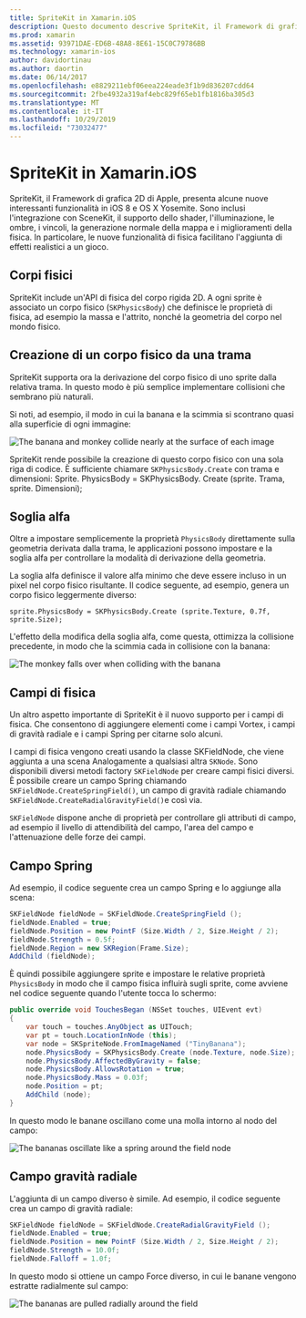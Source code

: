 ```yaml
---
title: SpriteKit in Xamarin.iOS
description: Questo documento descrive SpriteKit, il Framework di grafica 2D di Apple che si integra con SceneKit, incorpora la fisica e l'animazione, include il supporto per l'illuminazione e l'ombreggiatura e altro ancora. SpriteKit può essere usato per creare giochi 2D.
ms.prod: xamarin
ms.assetid: 93971DAE-ED6B-48A8-8E61-15C0C79786BB
ms.technology: xamarin-ios
author: davidortinau
ms.author: daortin
ms.date: 06/14/2017
ms.openlocfilehash: e8829211ebf06eea224eade3f1b9d836207cdd64
ms.sourcegitcommit: 2fbe4932a319af4ebc829f65eb1fb1816ba305d3
ms.translationtype: MT
ms.contentlocale: it-IT
ms.lasthandoff: 10/29/2019
ms.locfileid: "73032477"
---
```

# <a name="spritekit-in-xamarinios"></a>SpriteKit in Xamarin.iOS

SpriteKit, il Framework di grafica 2D di Apple, presenta alcune nuove interessanti funzionalità in iOS 8 e OS X Yosemite. Sono inclusi l'integrazione con SceneKit, il supporto dello shader, l'illuminazione, le ombre, i vincoli, la generazione normale della mappa e i miglioramenti della fisica. In particolare, le nuove funzionalità di fisica facilitano l'aggiunta di effetti realistici a un gioco.

## <a name="physics-bodies"></a>Corpi fisici

SpriteKit include un'API di fisica del corpo rigida 2D. A ogni sprite è associato un corpo fisico (`SKPhysicsBody`) che definisce le proprietà di fisica, ad esempio la massa e l'attrito, nonché la geometria del corpo nel mondo fisico.

## <a name="creating-a-physics-body-from-a-texture"></a>Creazione di un corpo fisico da una trama
SpriteKit supporta ora la derivazione del corpo fisico di uno sprite dalla relativa trama. In questo modo è più semplice implementare collisioni che sembrano più naturali.

Si noti, ad esempio, il modo in cui la banana e la scimmia si scontrano quasi alla superficie di ogni immagine:

![](spritekit-images/image13.png "The banana and monkey collide nearly at the surface of each image")

SpriteKit rende possibile la creazione di questo corpo fisico con una sola riga di codice. È sufficiente chiamare `SKPhysicsBody.Create` con trama e dimensioni: Sprite. PhysicsBody = SKPhysicsBody. Create (sprite. Trama, sprite. Dimensioni);

## <a name="alpha-threshold"></a>Soglia alfa

Oltre a impostare semplicemente la proprietà `PhysicsBody` direttamente sulla geometria derivata dalla trama, le applicazioni possono impostare e la soglia alfa per controllare la modalità di derivazione della geometria. 

La soglia alfa definisce il valore alfa minimo che deve essere incluso in un pixel nel corpo fisico risultante. Il codice seguente, ad esempio, genera un corpo fisico leggermente diverso:

```chsarp
sprite.PhysicsBody = SKPhysicsBody.Create (sprite.Texture, 0.7f, sprite.Size);
```

L'effetto della modifica della soglia alfa, come questa, ottimizza la collisione precedente, in modo che la scimmia cada in collisione con la banana:

![](spritekit-images/image14.png "The monkey falls over when colliding with the banana")

## <a name="physics-fields"></a>Campi di fisica

Un altro aspetto importante di SpriteKit è il nuovo supporto per i campi di fisica. Che consentono di aggiungere elementi come i campi Vortex, i campi di gravità radiale e i campi Spring per citarne solo alcuni.

I campi di fisica vengono creati usando la classe SKFieldNode, che viene aggiunta a una scena Analogamente a qualsiasi altra `SKNode`. Sono disponibili diversi metodi factory `SKFieldNode` per creare campi fisici diversi. È possibile creare un campo Spring chiamando `SKFieldNode.CreateSpringField()`, un campo di gravità radiale chiamando `SKFieldNode.CreateRadialGravityField()`e così via.

`SKFieldNode` dispone anche di proprietà per controllare gli attributi di campo, ad esempio il livello di attendibilità del campo, l'area del campo e l'attenuazione delle forze dei campi.

## <a name="spring-field"></a>Campo Spring

Ad esempio, il codice seguente crea un campo Spring e lo aggiunge alla scena:

```csharp
SKFieldNode fieldNode = SKFieldNode.CreateSpringField ();
fieldNode.Enabled = true;
fieldNode.Position = new PointF (Size.Width / 2, Size.Height / 2);
fieldNode.Strength = 0.5f;
fieldNode.Region = new SKRegion(Frame.Size);
AddChild (fieldNode);
```

È quindi possibile aggiungere sprite e impostare le relative proprietà `PhysicsBody` in modo che il campo fisica influirà sugli sprite, come avviene nel codice seguente quando l'utente tocca lo schermo:

```csharp
public override void TouchesBegan (NSSet touches, UIEvent evt)
{
    var touch = touches.AnyObject as UITouch;
    var pt = touch.LocationInNode (this);
    var node = SKSpriteNode.FromImageNamed ("TinyBanana");
    node.PhysicsBody = SKPhysicsBody.Create (node.Texture, node.Size);
    node.PhysicsBody.AffectedByGravity = false;
    node.PhysicsBody.AllowsRotation = true;
    node.PhysicsBody.Mass = 0.03f;
    node.Position = pt;
    AddChild (node);
}
```

In questo modo le banane oscillano come una molla intorno al nodo del campo:

![](spritekit-images/image15.png "The bananas oscillate like a spring around the field node")

## <a name="radial-gravity-field"></a>Campo gravità radiale

L'aggiunta di un campo diverso è simile. Ad esempio, il codice seguente crea un campo di gravità radiale:

```csharp
SKFieldNode fieldNode = SKFieldNode.CreateRadialGravityField ();
fieldNode.Enabled = true;
fieldNode.Position = new PointF (Size.Width / 2, Size.Height / 2);
fieldNode.Strength = 10.0f;
fieldNode.Falloff = 1.0f;
```

In questo modo si ottiene un campo Force diverso, in cui le banane vengono estratte radialmente sul campo:

![](spritekit-images/image16.png "The bananas are pulled radially around the field")
